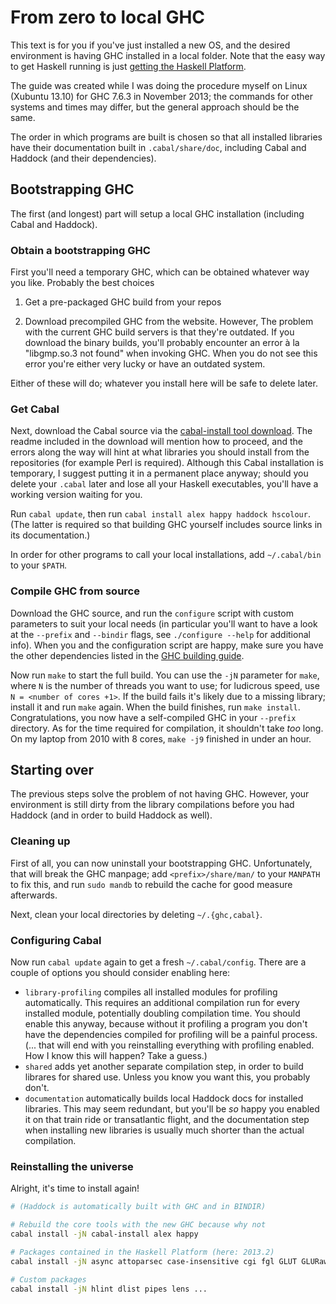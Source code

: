 From zero to local GHC
======================

This text is for you if you've just installed a new OS, and the desired environment is having GHC installed in a local folder. Note that the easy way to get Haskell running is just [getting the Haskell Platform][platform].

The guide was created while I was doing the procedure myself on Linux (Xubuntu 13.10) for GHC 7.6.3 in November 2013; the commands for other systems and times may differ, but the general approach should be the same.

The order in which programs are built is chosen so that all installed libraries have their documentation built in `.cabal/share/doc`, including Cabal and Haddock (and their dependencies).


[platform]: http://www.haskell.org/platform/





Bootstrapping GHC
-----------------

The first (and longest) part will setup a local GHC installation (including Cabal and Haddock).



### Obtain a bootstrapping GHC

First you'll need a temporary GHC, which can be obtained whatever way you like. Probably the best choices

1. Get a pre-packaged GHC build from your repos

2. Download precompiled GHC from the website. However, The problem with the current GHC build servers is that they're outdated. If you download the binary builds, you'll probably encounter an error à la "libgmp.so.3 not found" when invoking GHC. When you do not see this error you're either very lucky or have an outdated system.

Either of these will do; whatever you install here will be safe to delete later.



### Get Cabal

Next, download the Cabal source via the [cabal-install tool download][cabal-install]. The readme included in the download will mention how to proceed, and the errors along the way will hint at what libraries you should install from the repositories (for example Perl is required). Although this Cabal installation is temporary, I suggest putting it in a permanent place anyway; should you delete your `.cabal` later and lose all your Haskell executables, you'll have a working version waiting for you.

Run `cabal update`, then run `cabal install alex happy haddock hscolour`. (The latter is required so that building GHC yourself includes source links in its documentation.)

In order for other programs to call your local installations, add `~/.cabal/bin` to your `$PATH`.

[cabal-install]: http://www.haskell.org/cabal/download.html



### Compile GHC from source

Download the GHC source, and run the `configure` script with custom parameters to suit your local needs (in particular you'll want to have  a look at the `--prefix` and `--bindir` flags, see `./configure --help` for additional info). When you and the configuration script are happy, make sure you have the other dependencies listed in the [GHC building guide][ghc-building-guide].

Now run `make` to start the full build. You can use the `-jN` parameter for `make`, where `N` is the number of threads you want to use; for ludicrous speed, use `N = <number of cores +1>`. If the build fails it's likely due to a missing library; install it and run `make` again. When the build finishes, run `make install`.  Congratulations, you now have a self-compiled GHC in your `--prefix` directory. As for the time required for compilation, it shouldn't take *too* long. On my laptop from 2010 with 8 cores, `make -j9` finished in under an hour.

[ghc-building-guide]: https://ghc.haskell.org/trac/ghc/wiki/Building/Preparation





Starting over
-------------

The previous steps solve the problem of not having GHC. However, your environment is still dirty from the library compilations before you had Haddock (and in order to build Haddock as well).



### Cleaning up

First of all, you can now uninstall your bootstrapping GHC. Unfortunately, that will break the GHC manpage; add `<prefix>/share/man/` to your `MANPATH` to fix this, and run `sudo mandb` to rebuild the cache for good measure afterwards.

Next, clean your local directories by deleting `~/.{ghc,cabal}`.



### Configuring Cabal

Now run `cabal update` again to get a fresh `~/.cabal/config`. There are a couple of options you should consider enabling here:

- `library-profiling` compiles all installed modules for profiling automatically. This requires an additional compilation run for every installed module, potentially doubling compilation time. You should enable this anyway, because without it profiling a program you don't have the dependencies compiled for profiling will be a painful process. (... that will end with you reinstalling everything with profiling enabled. How I know this will happen? Take a guess.)
- `shared` adds yet another separate compilation step, in order to build librares for shared use. Unless you know you want this, you probably don't.
- `documentation` automatically builds local Haddock docs for installed libraries. This may seem redundant, but you'll be *so* happy you enabled it on that train ride or transatlantic flight, and the documentation step when installing new libraries is usually much shorter than the actual compilation.



### Reinstalling the universe

Alright, it's time to install again!

```sh
# (Haddock is automatically built with GHC and in BINDIR)

# Rebuild the core tools with the new GHC because why not
cabal install -jN cabal-install alex happy

# Packages contained in the Haskell Platform (here: 2013.2)
cabal install -jN async attoparsec case-insensitive cgi fgl GLUT GLURaw hashable haskell-src html HTTP HUnit mtl network OpenGL OpenGLRaw parallel parsec QuickCheck random regex-base regex-compat regex-posix split stm syb text transformers unordered-containers vector xhtml zlib

# Custom packages
cabal install -jN hlint dlist pipes lens ...
```